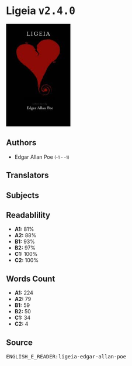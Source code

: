# Ligeia <kbd>v2.4.0</kbd>

![](./cover.medium.jpg "")

## Authors


 - Edgar Allan Poe <small>(-1 - -1)</small>

## Translators



## Subjects



## Readablility


 - **A1:** 81%
 - **A2:** 88%
 - **B1:** 93%
 - **B2:** 97%
 - **C1:** 100%
 - **C2:** 100%

## Words Count


 - **A1:** 224
 - **A2:** 79
 - **B1:** 59
 - **B2:** 50
 - **C1:** 34
 - **C2:** 4

## Source


<kbd>ENGLISH_E_READER:ligeia-edgar-allan-poe</kbd>
